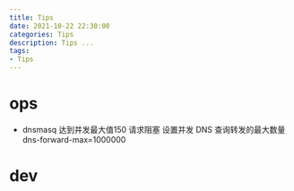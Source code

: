 ```yaml
---
title: Tips
date: 2021-10-22 22:30:00
categories: Tips
description: Tips ...
tags:
- Tips
---
```


# ops
* dnsmasq 达到并发最大值150 请求阻塞 
设置并发 DNS 查询转发的最大数量
dns-forward-max=1000000





# dev


